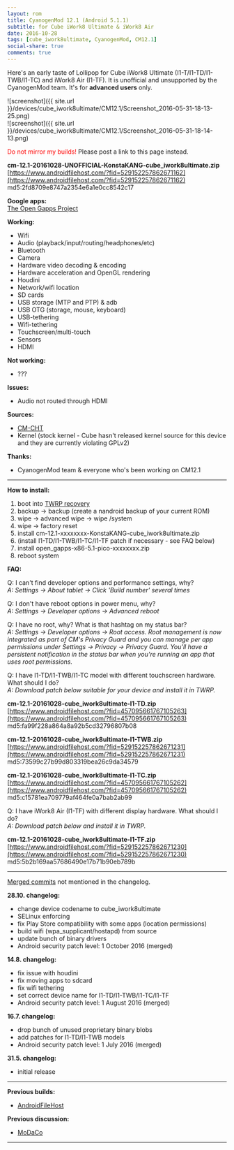 ```yaml
---
layout: rom
title: CyanogenMod 12.1 (Android 5.1.1)
subtitle: for Cube iWork8 Ultimate & iWork8 Air
date: 2016-10-28
tags: [cube_iwork8ultimate, CyanogenMod, CM12.1]
social-share: true
comments: true
---
```


Here's an early taste of Lollipop for Cube iWork8 Ultimate (I1-T/I1-TD/I1-TWB/I1-TC) and iWork8 Air (I1-TF). It is unofficial and unsupported by the CyanogenMod team. It's for **advanced users** only.

![screenshot]({{ site.url }}/devices/cube_iwork8ultimate/CM12.1/Screenshot_2016-05-31-18-13-25.png)  
![screenshot]({{ site.url }}/devices/cube_iwork8ultimate/CM12.1/Screenshot_2016-05-31-18-14-13.png)

<span style="color:#FF0000;">Do not mirror my builds!</span> Please post a link to this page instead.

**cm-12.1-20161028-UNOFFICIAL-KonstaKANG-cube_iwork8ultimate.zip**  
[https://www.androidfilehost.com/?fid=529152257862671162](https://www.androidfilehost.com/?fid=529152257862671162)  
md5:2fd8709e8747a2354e6a1e0cc8542c17

**Google apps:**  
[The Open Gapps Project](http://opengapps.org/?arch=x86&api=5.1&variant=pico)

**Working:**

- Wifi
- Audio (playback/input/routing/headphones/etc)
- Bluetooth
- Camera
- Hardware video decoding & encoding
- Hardware acceleration and OpenGL rendering
- Houdini
- Network/wifi location
- SD cards
- USB storage (MTP and PTP) & adb
- USB OTG (storage, mouse, keyboard)
- USB-tethering
- Wifi-tethering
- Touchscreen/multi-touch
- Sensors
- HDMI

**Not working:**

- ???

**Issues:**

- Audio not routed through HDMI

**Sources:**

- [CM-CHT](https://github.com/CM-CHT)
- Kernel (stock kernel - Cube hasn't released kernel source for this device and they are currently violating GPLv2)

**Thanks:**

- CyanogenMod team & everyone who's been working on CM12.1

----

**How to install:**

1. boot into [TWRP recovery](/devices/cube_iwork8ultimate/TWRP)
2. backup -> backup (create a nandroid backup of your current ROM)
3. wipe -> advanced wipe -> wipe /system
4. wipe -> factory reset
5. install cm-12.1-xxxxxxxx-KonstaKANG-cube_iwork8ultimate.zip
6. (install I1-TD/I1-TWB/I1-TC/I1-TF patch if necessary - see FAQ below)
7. install open_gapps-x86-5.1-pico-xxxxxxxx.zip
8. reboot system

**FAQ:**

Q: I can't find developer options and performance settings, why?  
*A: Settings -> About tablet -> Click 'Build number' several times*

Q: I don't have reboot options in power menu, why?  
*A: Settings -> Developer options -> Advanced reboot*

Q: I have no root, why? What is that hashtag on my status bar?  
*A: Settings -> Developer options -> Root access. Root management is now integrated as part of CM's Privacy Guard and you can manage per app permissions under Settings -> Privacy -> Privacy Guard. You'll have a persistent notification in the status bar when you're running an app that uses root permissions.*

Q: I have I1-TD/I1-TWB/I1-TC model with different touchscreen hardware. What should I do?  
*A: Download patch below suitable for your device and install it in TWRP.*

**cm-12.1-20161028-cube_iwork8ultimate-I1-TD.zip**  
[https://www.androidfilehost.com/?fid=457095661767105263](https://www.androidfilehost.com/?fid=457095661767105263)  
md5:fa99f228a864a8a92b5cd32796807b08

**cm-12.1-20161028-cube_iwork8ultimate-I1-TWB.zip**  
[https://www.androidfilehost.com/?fid=529152257862671231](https://www.androidfilehost.com/?fid=529152257862671231)  
md5:73599c27b99d803319bea26c9da34579

**cm-12.1-20161028-cube_iwork8ultimate-I1-TC.zip**  
[https://www.androidfilehost.com/?fid=457095661767105262](https://www.androidfilehost.com/?fid=457095661767105262)  
md5:c15781ea709779af464fe0a7bab2ab99

Q: I have iWork8 Air (I1-TF) with different display hardware. What should I do?  
*A: Download patch below and install it in TWRP.*

**cm-12.1-20161028-cube_iwork8ultimate-I1-TF.zip**  
[https://www.androidfilehost.com/?fid=529152257862671230](https://www.androidfilehost.com/?fid=529152257862671230)  
md5:5b2b169aa57686490e17b71b90eb789b

----

[Merged commits](https://review.cyanogenmod.org/#/q/status:merged++branch:cm-12.1+-project:%255E.*device.*+-project:%255E.*kernel.*,n,z) not mentioned in the changelog.

**28.10. changelog:**

- change device codename to cube_iwork8ultimate
- SELinux enforcing
- fix Play Store compatibility with some apps (location permissions)
- build wifi (wpa_supplicant/hostapd) from source
- update bunch of binary drivers
- Android security patch level: 1 October 2016 (merged)

**14.8. changelog:**

- fix issue with houdini
- fix moving apps to sdcard
- fix wifi tethering
- set correct device name for I1-TD/I1-TWB/I1-TC/I1-TF
- Android security patch level: 1 August 2016 (merged)

**16.7. changelog:**

- drop bunch of unused proprietary binary blobs
- add patches for I1-TD/I1-TWB models
- Android security patch level: 1 July 2016 (merged)

**31.5. changelog:**

- initial release

----

**Previous builds:**

- [AndroidFileHost](https://www.androidfilehost.com/?w=files&flid=89639)

**Previous discussion:**

- [MoDaCo](http://www.modaco.com/forums/topic/377300-cyanogenmod-121/)

----
